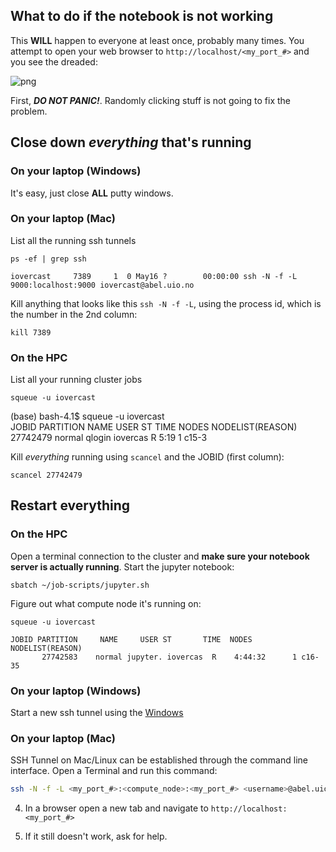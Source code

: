 ## **What to do if the notebook is not working**
This **WILL** happen to everyone at least once, probably many times. You 
attempt to open your web browser to `http://localhost/<my_port_#>` and 
you see the dreaded: 

![png](Jupyter_Notebook_Setup_files/Jupyter_notebook_This_page_isnt_working.png)

First, ***DO NOT PANIC!***. Randomly clicking stuff is not going to fix the problem.

## Close down _everything_ that's running
### On your laptop (Windows)
It's easy, just close __ALL__ putty windows.

### On your laptop (Mac)

List all the running ssh tunnels
```
ps -ef | grep ssh
```
    iovercast     7389     1  0 May16 ?        00:00:00 ssh -N -f -L 9000:localhost:9000 iovercast@abel.uio.no

Kill anything that looks like this `ssh -N -f -L`, using the process id, which is the number in the 2nd column:

```
kill 7389
```

### On the HPC
List all your running cluster jobs
```
squeue -u iovercast
```
(base) bash-4.1$ squeue -u iovercast                                                                                                                   
             JOBID PARTITION     NAME     USER ST       TIME  NODES NODELIST(REASON)
          27742479    normal   qlogin iovercas  R       5:19      1 c15-3

Kill _everything_ running using `scancel` and the JOBID (first column):

```
scancel 27742479
```
## Restart everything

### On the HPC

Open a terminal connection to the cluster and **make sure your notebook server is actually running**. Start the jupyter notebook:
```
sbatch ~/job-scripts/jupyter.sh
```
Figure out what compute node it's running on:
```
squeue -u iovercast
```
    JOBID PARTITION     NAME     USER ST       TIME  NODES NODELIST(REASON)
           27742583    normal jupyter. iovercas  R    4:44:32      1 c16-35


### On your laptop (Windows)
Start a new ssh tunnel using the [Windows](https://github.com/radcamp/radcamp.github.io/blob/master/NYC2018/Jupyter_Notebook_Setup.md#windows-ssh-tunnel-configuration)

### On your laptop (Mac)
SSH Tunnel on Mac/Linux can be established through the command line interface. Open a Terminal and run this command:

```bash
ssh -N -f -L <my_port_#>:<compute_node>:<my_port_#> <username>@abel.uio.no
```

4) In a browser open a new tab and navigate to `http://localhost:<my_port_#>`

5) If it still doesn't work, ask for help.
